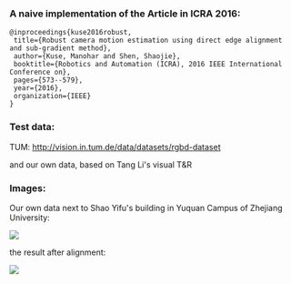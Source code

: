 ### A naive implementation of the Article in ICRA 2016:
 ```
@inproceedings{kuse2016robust,
  title={Robust camera motion estimation using direct edge alignment and sub-gradient method},
  author={Kuse, Manohar and Shen, Shaojie},
  booktitle={Robotics and Automation (ICRA), 2016 IEEE International Conference on},
  pages={573--579},
  year={2016},
  organization={IEEE}
}
```

### Test data:

TUM:    http://vision.in.tum.de/data/datasets/rgbd-dataset

and our own data, based on Tang Li's visual T&R

### Images:

Our own data next to Shao Yifu's building in Yuquan Campus of Zhejiang University:

![](https://github.com/ZJUYH/camera_motion_estimation/raw/master/image/1.png)

the result after alignment:

![](https://github.com/ZJUYH/camera_motion_estimation/raw/master/image/0.png)

